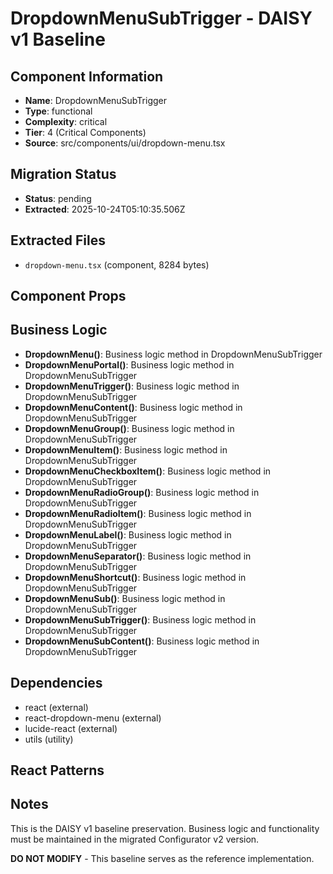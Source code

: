 # DropdownMenuSubTrigger - DAISY v1 Baseline

## Component Information

- **Name**: DropdownMenuSubTrigger
- **Type**: functional
- **Complexity**: critical
- **Tier**: 4 (Critical Components)
- **Source**: src/components/ui/dropdown-menu.tsx

## Migration Status

- **Status**: pending
- **Extracted**: 2025-10-24T05:10:35.506Z

## Extracted Files

- `dropdown-menu.tsx` (component, 8284 bytes)

## Component Props



## Business Logic

- **DropdownMenu()**: Business logic method in DropdownMenuSubTrigger
- **DropdownMenuPortal()**: Business logic method in DropdownMenuSubTrigger
- **DropdownMenuTrigger()**: Business logic method in DropdownMenuSubTrigger
- **DropdownMenuContent()**: Business logic method in DropdownMenuSubTrigger
- **DropdownMenuGroup()**: Business logic method in DropdownMenuSubTrigger
- **DropdownMenuItem()**: Business logic method in DropdownMenuSubTrigger
- **DropdownMenuCheckboxItem()**: Business logic method in DropdownMenuSubTrigger
- **DropdownMenuRadioGroup()**: Business logic method in DropdownMenuSubTrigger
- **DropdownMenuRadioItem()**: Business logic method in DropdownMenuSubTrigger
- **DropdownMenuLabel()**: Business logic method in DropdownMenuSubTrigger
- **DropdownMenuSeparator()**: Business logic method in DropdownMenuSubTrigger
- **DropdownMenuShortcut()**: Business logic method in DropdownMenuSubTrigger
- **DropdownMenuSub()**: Business logic method in DropdownMenuSubTrigger
- **DropdownMenuSubTrigger()**: Business logic method in DropdownMenuSubTrigger
- **DropdownMenuSubContent()**: Business logic method in DropdownMenuSubTrigger

## Dependencies

- react (external)
- react-dropdown-menu (external)
- lucide-react (external)
- utils (utility)

## React Patterns



## Notes

This is the DAISY v1 baseline preservation. Business logic and functionality
must be maintained in the migrated Configurator v2 version.

**DO NOT MODIFY** - This baseline serves as the reference implementation.
